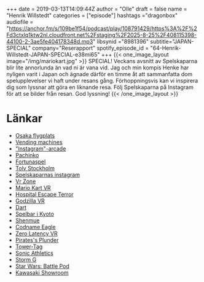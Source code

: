 +++
date = 2019-03-13T14:09:44Z
author = "Olle"
draft = false
name = "Henrik Willstedt"
categories = ["episode"]
hashtags ="dragonbox"
audiofile = "https://anchor.fm/s/109be1f54/podcast/play/108791429/https%3A%2F%2Fd3ctxlq1ktw2nl.cloudfront.net%2Fstaging%2F2025-8-25%2F408115398-44100-2-3ae5fe404178348d.mp3"
libsynid ="8981396"
subtitle="JAPAN-SPECIAL"
company="Reserapport"
spotify_episode_id = "64-Henrik-Willstedt-JAPAN-SPECIAL-e38mi65"
+++ 
{{< one_image_layout image="/img/mariokart.jpg" >}}
SPECIAL! Veckans avsnitt av Spelskaparna blir lite annorlunda än vad ni är vana vid. Jag och min kompis Henke har nyligen varit i Japan och ägnade därför en timme åt att sammanfatta dom spelupplevelser vi haft under resans gång. Förhoppningsvis kan vi inspirera dig som lyssnar att göra en liknande resa. Följ Spelskaparna på Instagram för att se bilder från resan. God lyssning!
{{< /one_image_layout >}}

# Länkar
* [Osaka flygplats](https://www.instagram.com/p/Bu8LsTSljc6/)
* [Vending machines](https://www.instagram.com/p/Bu8LsTSljc6/)
* ["Instagram"-arcade](https://www.instagram.com/p/Bu8LsTSljc6/)
* [Pachinko](https://www.youtube.com/watch?v=-tBy2jemw4s)
* [Fortunaspel](https://sv.wikipedia.org/wiki/Fortunaspel)
* [Tolv Stockholm](https://tolvstockholm.se/)
* [Spelskaparnas instagram](https://www.instagram.com/spelskaparna/?hl=en)
* [Vr Zone](https://vrzone-pic.com/shinjuku/en/activity/mariocart.html)
* [Mario Kart VR](https://www.instagram.com/p/BuGNKE_l5pE/)
* [Hospital Escape Terror](https://vrzone-pic.com/shinjuku/en/activity/omega.html)
* [Godzilla VR](https://vrzone-pic.com/shinjuku/en/activity/godzilla.html)
* [Dart](https://www.instagram.com/p/Bu8LsTSljc6/)
* [Spelbar i Kyoto](https://www.instagram.com/p/Bt7iUFVlRnC/)
* [Shenmue](https://www.youtube.com/watch?v=fdcp4_oNREY)
* [Codname Eagle](https://en.wikipedia.org/wiki/Codename_Eagle)
* [Zero Latency VR](http://tokyo-joypolis.com/language/english/attraction/1st/zerolatency/index.html)
* [Pirates's Plunder](http://tokyo-joypolis.com/language/english/attraction/1st/pirates.html)
* [Tower-Tag](http://tokyo-joypolis.com/language/english/attraction/2nd/towertag.html)
* [Sonic Athletics](http://tokyo-joypolis.com/language/english/attraction/2nd/athletics.html)
* [Storm G](http://tokyo-joypolis.com/language/english/attraction/2nd/stormg.html)
* [Star Wars: Battle Pod](https://www.youtube.com/watch?v=IFhe69Gqp3o)
* [Kawasaki Showroom](https://www.instagram.com/p/BuNbavXo4cq/)
